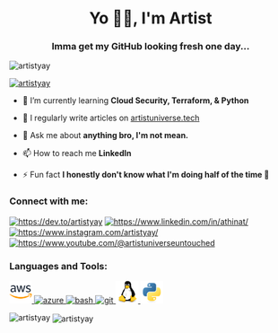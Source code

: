 <h1 align="center">Yo 👋🏾, I'm Artist</h1>
<h3 align="center">Imma get my GitHub looking fresh one day...</h3>

<p align="left"> <img src="https://komarev.com/ghpvc/?username=artistyay&label=Profile%20views&color=0e75b6&style=flat" alt="artistyay" /> </p>

<p align="left"> <a href="https://github.com/ryo-ma/github-profile-trophy"><img src="https://github-profile-trophy.vercel.app/?username=artistyay" alt="artistyay" /></a> </p>

- 🌱 I’m currently learning **Cloud Security, Terraform, & Python**

- 📝 I regularly write articles on [artistuniverse.tech](artistuniverse.tech)

- 💬 Ask me about **anything bro, I'm not mean.**

- 📫 How to reach me **LinkedIn**

- ⚡ Fun fact **I honestly don't know what I'm doing half of the time 🙂**

<h3 align="left">Connect with me:</h3>
<p align="left">
<a href="https://dev.to/https://dev.to/artistyay" target="blank"><img align="center" src="https://raw.githubusercontent.com/rahuldkjain/github-profile-readme-generator/master/src/images/icons/Social/devto.svg" alt="https://dev.to/artistyay" height="30" width="40" /></a>
<a href="https://linkedin.com/in/https://www.linkedin.com/in/athinat/" target="blank"><img align="center" src="https://raw.githubusercontent.com/rahuldkjain/github-profile-readme-generator/master/src/images/icons/Social/linked-in-alt.svg" alt="https://www.linkedin.com/in/athinat/" height="30" width="40" /></a>
<a href="https://instagram.com/https://www.instagram.com/artistyay/" target="blank"><img align="center" src="https://raw.githubusercontent.com/rahuldkjain/github-profile-readme-generator/master/src/images/icons/Social/instagram.svg" alt="https://www.instagram.com/artistyay/" height="30" width="40" /></a>
<a href="https://www.youtube.com/c/https://www.youtube.com/@artistuniverseuntouched" target="blank"><img align="center" src="https://raw.githubusercontent.com/rahuldkjain/github-profile-readme-generator/master/src/images/icons/Social/youtube.svg" alt="https://www.youtube.com/@artistuniverseuntouched" height="30" width="40" /></a>
</p>

<h3 align="left">Languages and Tools:</h3>
<p align="left"> <a href="https://aws.amazon.com" target="_blank" rel="noreferrer"> <img src="https://raw.githubusercontent.com/devicons/devicon/master/icons/amazonwebservices/amazonwebservices-original-wordmark.svg" alt="aws" width="40" height="40"/> </a> <a href="https://azure.microsoft.com/en-in/" target="_blank" rel="noreferrer"> <img src="https://www.vectorlogo.zone/logos/microsoft_azure/microsoft_azure-icon.svg" alt="azure" width="40" height="40"/> </a> <a href="https://www.gnu.org/software/bash/" target="_blank" rel="noreferrer"> <img src="https://www.vectorlogo.zone/logos/gnu_bash/gnu_bash-icon.svg" alt="bash" width="40" height="40"/> </a> <a href="https://git-scm.com/" target="_blank" rel="noreferrer"> <img src="https://www.vectorlogo.zone/logos/git-scm/git-scm-icon.svg" alt="git" width="40" height="40"/> </a> <a href="https://www.linux.org/" target="_blank" rel="noreferrer"> <img src="https://raw.githubusercontent.com/devicons/devicon/master/icons/linux/linux-original.svg" alt="linux" width="40" height="40"/> </a> <a href="https://www.python.org" target="_blank" rel="noreferrer"> <img src="https://raw.githubusercontent.com/devicons/devicon/master/icons/python/python-original.svg" alt="python" width="40" height="40"/> </a> </p>

<p><img align="left" src="https://github-readme-stats.vercel.app/api/top-langs?username=artistyay&show_icons=true&locale=en&layout=compact" alt="artistyay" /></p>

<p>&nbsp;<img align="center" src="https://github-readme-stats.vercel.app/api?username=artistyay&show_icons=true&locale=en" alt="artistyay" /></p>
